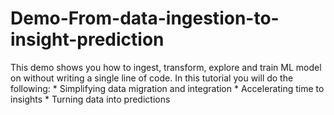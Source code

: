 # Demo-From-data-ingestion-to-insight-prediction
This demo shows you how to ingest, transform, explore and train ML model on without writing a single line of code. In this tutorial you will do the following:   * Simplifying data migration and integration * Accelerating time to insights * Turning data into predictions
